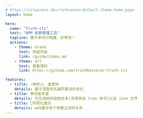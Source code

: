 ```yaml
---
# https://vitepress.dev/reference/default-theme-home-page
layout: home

hero:
  name: "Truth-cli"
  text: "NPM 依赖管理工具"
  tagline: 基于命令行构建，非常快！
  actions:
    - theme: brand
      text: 快速开始
      link: /guide/index.md
    - theme: alt
      text: 查看源码
      link: https://github.com/truthRestorer/truth-cli

features:
  - title: ⚡️体积小、速度快
    details: 基于深度优先遍历算法的优化
  - title: 🛠️功能丰富
    details: 可生成树形结构文本(灵感来自 tree 命令)以及 json 文件
  - title: 📱可视化展示
    details: web展示各个依赖之间的关系
---
```

